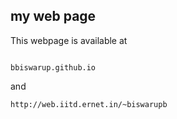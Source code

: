 ## my web page
This webpage is available at
```

bbiswarup.github.io

```
and
```
http://web.iitd.ernet.in/~biswarupb

```
